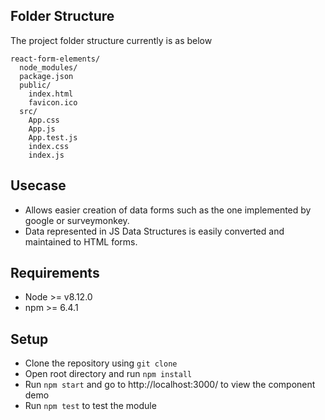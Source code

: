 ## Folder Structure

The project folder structure currently is as below

```
react-form-elements/
  node_modules/
  package.json
  public/
    index.html
    favicon.ico
  src/
    App.css
    App.js
    App.test.js
    index.css
    index.js
```

## Usecase

- Allows easier creation of data forms such as the one implemented by google or surveymonkey.
- Data represented in JS Data Structures is easily converted and maintained to HTML forms.

## Requirements

- Node >= v8.12.0
- npm >= 6.4.1

## Setup

- Clone the repository using `git clone`
- Open root directory and run `npm install`
- Run `npm start` and go to http://localhost:3000/ to view the component demo
- Run `npm test` to test the module
